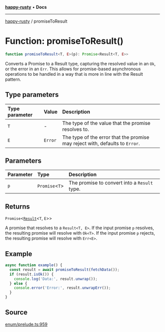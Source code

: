 [**happy-rusty**](../index.md) • **Docs**

***

[happy-rusty](../index.md) / promiseToResult

# Function: promiseToResult()

```ts
function promiseToResult<T, E>(p): Promise<Result<T, E>>
```

Converts a Promise to a Result type, capturing the resolved value in an `Ok`, or the error in an `Err`.
This allows for promise-based asynchronous operations to be handled in a way that is more in line with the Result pattern.

## Type parameters

| Type parameter | Value | Description |
| :------ | :------ | :------ |
| `T` | - | The type of the value that the promise resolves to. |
| `E` | `Error` | The type of the error that the promise may reject with, defaults to `Error`. |

## Parameters

| Parameter | Type | Description |
| :------ | :------ | :------ |
| `p` | `Promise`\<`T`\> | The promise to convert into a `Result` type. |

## Returns

`Promise`\<[`Result`](../interfaces/Result.md)\<`T`, `E`\>\>

A promise that resolves to a `Result<T, E>`. If the input promise `p` resolves, the resulting promise will resolve with `Ok<T>`. If the input promise `p` rejects, the resulting promise will resolve with `Err<E>`.

## Example

```ts
async function example() {
  const result = await promiseToResult(fetchData());
  if (result.isOk()) {
    console.log('Data:', result.unwrap());
  } else {
    console.error('Error:', result.unwrapErr());
  }
}
```

## Source

[enum/prelude.ts:959](https://github.com/JiangJie/happy-rusty/blob/15ed105e08c6cc3943e22243c9386336a521d83e/src/enum/prelude.ts#L959)
